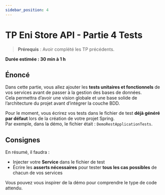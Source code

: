 ```yaml
---
sidebar_position: 4
---
```


# TP Eni Store API - Partie 4 Tests

> **Prérequis** : Avoir complété les TP précédents.

**Durée estimée : 30 min à 1 h**

## Énoncé

Dans cette partie, vous allez ajouter les **tests unitaires et fonctionnels** de vos services avant de passer à la gestion des bases de données.  
Cela permettra d’avoir une vision globale et une base solide de l’architecture du projet avant d’intégrer la couche BDD.

Pour le moment, vous écrirez vos tests dans le fichier de test **déjà généré par défaut** lors de la création de votre projet Spring.  
Par exemple, dans la démo, le fichier était : `DemoRestApplicationTests`.

## Consignes

En résumé, il faudra :
- Injecter votre **Service** dans le fichier de test
- Écrire les **asserts nécessaires** pour tester **tous les cas possibles** de chacun de vos services

Vous pouvez vous inspirer de la démo pour comprendre le type de code attendu.
